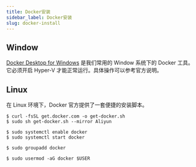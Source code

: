 ```yaml
---
title: Docker安装
sidebar_label: Docker安装
slug: docker-install
---
```


## Window
[Docker Desktop for Windows](https://docs.docker.com/desktop/install/windows-install/)
是我们常用的 Window 系统下的 Docker 工具。它必须开启 Hyper-V 才能正常运行。具体操作可以参考官方说明。

## Linux
在 Linux 环境下，Docker 官方提供了一套便捷的安装脚本。
```shell title="安装Docker"
$ curl -fsSL get.docker.com -o get-docker.sh
$ sudo sh get-docker.sh --mirror Aliyun
```
```shell title="启动Docker"
$ sudo systemctl enable docker
$ sudo systemctl start docker
```
```shell title="建立Docker用户组"
$ sudo groupadd docker
```
```shell title="将当前用户加入Docker用户组"
$ sudo usermod -aG docker $USER
```
